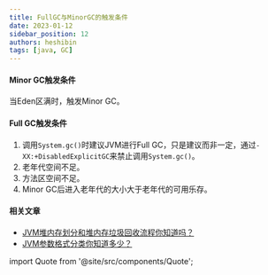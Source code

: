 ```yaml
---
title: FullGC与MinorGC的触发条件
date: 2023-01-12
sidebar_position: 12
authors: heshibin
tags: [java, GC]
---
```




#### Minor GC触发条件
当Eden区满时，触发Minor GC。

#### Full GC触发条件
1. 调用`System.gc()`时建议JVM进行Full GC，只是建议而非一定，通过`-XX:+DisabledExplicitGC`来禁止调用`System.gc()`。
2. 老年代空间不足。
3. 方法区空间不足。
4. Minor GC后进入老年代的大小大于老年代的可用乐存。

#### 相关文章
- [JVM堆内存划分和堆内存垃圾回收流程你知道吗？](03JVM堆内存划分和堆内存垃圾回收流程.md)
- [JVM参数格式分类你知道多少？](04JVM参数格式分类你知道多少.md)



import Quote from '@site/src/components/Quote';

> <Quote></Quote>

